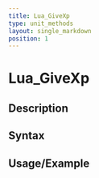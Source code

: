 ```yaml
---
title: Lua_GiveXp
type: unit_methods
layout: single_markdown
position: 1
---
```


# Lua_GiveXp

## Description

## Syntax

## Usage/Example


